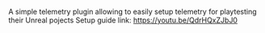 A simple telemetry plugin allowing to easily setup telemetry for playtesting their Unreal pojects
Setup guide link: https://youtu.be/QdrHQxZJbJ0
